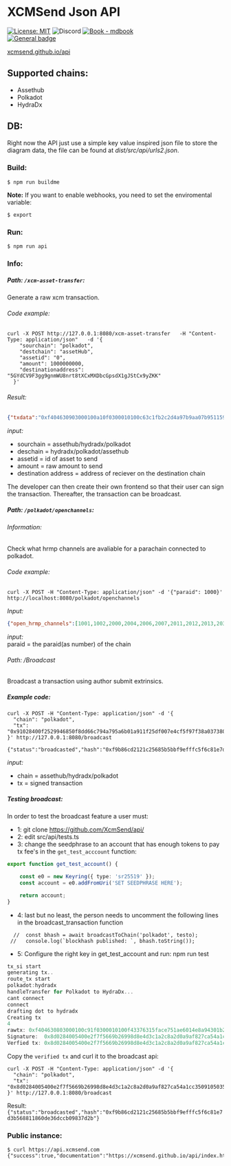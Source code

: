 # XCMSend Json API  


[![License: MIT](https://img.shields.io/badge/License-MIT-yellow.svg)](https://opensource.org/licenses/MIT)
![Discord](https://img.shields.io/discord/1155878499240914944?logo=discord&link=https%3A%2F%2Fdiscord.gg%2FfJYcgrB2F)
[![Book - mdbook](https://img.shields.io/badge/Book-mdbook-orange?logo=gitbook&logoColor=white&style=flat-square)](https://xcmsend.github.io)   
 [![General badge](https://img.shields.io/badge/CSS3-1572B6?style=for-the-badge&logo=css3&logoColor=white)](https://shields.io/)

[xcmsend.github.io/api](https://xcmsend.github.io/api/index.html)

## Supported chains: 
 -  Assethub  
 -  Polkadot  
 -  HydraDx  


## DB:    
Right now the API just use a simple key value inspired json file to store the diagram data, the file can be found at *dist/src/api/urls2.json*.   
 


### Build:  
```shell
$ npm run buildme
```
**Note:**
If you want to enable webhooks, you need to set the enviromental variable:
```shell
$ export 
```

### Run:   
```shell
$ npm run api  
```


### Info:  


##### Path: `/xcm-asset-transfer`:
Generate a raw xcm transaction.   


######  Code example: 
```shell
curl -X POST http://127.0.0.1:8080/xcm-asset-transfer   -H "Content-Type: application/json"   -d '{
    "sourchain": "polkadot",
    "destchain": "assetHub",
    "assetid": "0",
    "amount": 1000000000,
    "destinationaddress": "5GYdCV9F3gg9gnmWU8nrt8tXCxMXDbcGpsdX1gJStCx9yZKK"
  }'
```

###### Result:
```json
{"txdata":"0xf404630903000100a10f0300010100c63c1fb2c2d4a97b9aa07b951159b273e0d6a740914f71c074a93499d10e3e4503040000000002286bee0000000000"}
```

*input:*   
- sourchain = assethub/hydradx/polkadot   
- deschain = hydradx/polkadot/assethub   
- assetid = id of asset to send   
- amount = raw amount to send   
- destination address = address of reciever on the destination chain  

The developer can then create their own frontend so that their user can sign the transaction. Thereafter, the transaction can be broadcast. 


##### Path: `/polkadot/openchannels`:

###### Information:  
Check what hrmp channels are avaliable for a parachain connected to polkadot.  

###### Code example:  
```shell
curl -X POST -H "Content-Type: application/json" -d '{"paraid": 1000}' http://localhost:8080/polkadot/openchannels 
```

*Input:*
```json       
{"open_hrmp_channels":[1001,1002,2000,2004,2006,2007,2011,2012,2013,2030,2031,2032,2034,2035,2040,2046,2048,2051,2094,2101,2104],"sourcechain":1000}
```

*input:*   
paraid = the paraid(as number) of the chain  


###### Path: /Broadcast

Broadcast a transaction using author submit extrinsics.

##### Example code:  
```shell
curl -X POST -H "Content-Type: application/json" -d '{
  "chain": "polkadot",
  "tx": "0x91028400f2529946850f8dd66c794a795a6b01a911f25df007e4cf5f97f38a037380f2500114903d6caaa301dfc22a6d19df61ba38b547a70a492eb57bcdcb9298161b18562e13421b314c22a9e007c9e49583f77bb0faf7047f6456c78c5487225e1a8f84b500a50200630903000100a10f0300010100f2529946850f8dd66c794a795a6b01a911f25df007e4cf5f97f38a037380f25003040000000002286bee0000000000"
}' http://127.0.0.1:8080/broadcast
```

```
{"status":"broadcasted","hash":"0xf9b86cd2121c25685b5bbf9efffc5f6c81e7d3b568811860de36dccb09837d2b"}
```

*input:*   
- chain = assethub/hydradx/polkadot    
- tx = signed transaction   


##### Testing broadcast:
In order to test the broadcast feature a user must: 
-  1: git clone https://github.com/XcmSend/api/
-  2: edit src/api/tests.ts
-  3: change the seedphrase to an account that has enough tokens to pay tx fee's in the `get_test_acccount` function:
```typescript
export function get_test_account() {

	const e0 = new Keyring({ type: 'sr25519' });
	const account = e0.addFromUri('SET SEEDPHRASE HERE');

	return account;
}
```
-  4:  last but no least, the person needs to uncomment the following lines in the broadcast_transaction function
```
  //  const bhash = await broadcastToChain('polkadot', testo);
 //   console.log(`blockhash published: `, bhash.toString());
```
-  5: Configure the right key in get_test_account and run: npm run test 

```ts
tx_si start
generating tx..
route_tx start
polkadot:hydradx
handleTransfer for Polkadot to HydraDx...
cant connect
connect
drafting dot to hydradx
Creating tx
4
rawtx: 0xf404630803000100c91f0300010100f43376315face751ae6014e8a94301b2c27c0bc4a234e9997ed2c856d13d3d2f030400000000823801000000000000
Signature:  0x8d0284005400e2f7f5669b26998d8e4d3c1a2c8a2d0a9af827ca54a1cc3509105035c32e01286f7090ae34a1e3b8827ef9c035ede86a2b3e5c16bb6df072541327c7797d07e5934e245ae7c9ce199b2212fe559ff2df0a9ad1d66421aa3828223d8b2e9c8b45020400630803000100c91f0300010100f43376315face751ae6014e8a94301b2c27c0bc4a234e9997ed2c856d13d3d2f030400000000823801000000000000
Verfied tx: 0x8d0284005400e2f7f5669b26998d8e4d3c1a2c8a2d0a9af827ca54a1cc3509105035c32e01286f7090ae34a1e3b8827ef9c035ede86a2b3e5c16bb6df072541327c7797d07e5934e245ae7c9ce199b2212fe559ff2df0a9ad1d66421aa3828223d8b2e9c8b45020400630803000100c91f0300010100f43376315face751ae6014e8a94301b2c27c0bc4a234e9997ed2c856d13d3d2f030400000000823801000000000000
```

Copy the `verified tx` and curl it to the broadcast api:

```shell
curl -X POST -H "Content-Type: application/json" -d '{
  "chain": "polkadot",
  "tx": "0x8d0284005400e2f7f5669b26998d8e4d3c1a2c8a2d0a9af827ca54a1cc3509105035c32e01286f7090ae34a1e3b8827ef9c035ede86a2b3e5c16bb6df072541327c7797d07e5934e245ae7c9ce199b2212fe559ff2df0a9ad1d66421aa3828223d8b2e9c8b45020400630803000100c91f0300010100f43376315face751ae6014e8a94301b2c27c0bc4a234e9997ed2c856d13d3d2f030400000000823801000000000000"
}' http://127.0.0.1:8080/broadcast
```

Result:  
`{"status":"broadcasted","hash":"0xf9b86cd2121c25685b5bbf9efffc5f6c81e7d3b568811860de36dccb09837d2b"}`

### Public instance:
```shell
$ curl https://api.xcmsend.com
{"success":true,"documentation":"https://xcmsend.github.io/api/index.html"}
```
